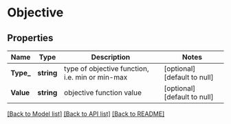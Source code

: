 # Objective

## Properties
Name | Type | Description | Notes
------------ | ------------- | ------------- | -------------
**Type_** | **string** | type of objective function, i.e. min or min-max  | [optional] [default to null]
**Value** | **string** | objective function value | [optional] [default to null]

[[Back to Model list]](../README.md#documentation-for-models) [[Back to API list]](../README.md#documentation-for-api-endpoints) [[Back to README]](../README.md)


